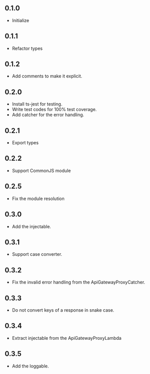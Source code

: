 ## 0.1.0

- Initialize

## 0.1.1

- Refactor types

## 0.1.2

- Add comments to make it explicit.

## 0.2.0

- Install ts-jest for testing.
- Write test codes for 100% test coverage.
- Add catcher for the error handling.

## 0.2.1

- Export types

## 0.2.2

- Support CommonJS module

## 0.2.5

- Fix the module resolution

## 0.3.0

- Add the injectable.

## 0.3.1

- Support case converter.

## 0.3.2

- Fix the invalid error handling from the ApiGatewayProxyCatcher.

## 0.3.3

- Do not convert keys of a response in snake case.

## 0.3.4

- Extract injectable from the ApiGatewayProxyLambda

## 0.3.5

- Add the loggable.